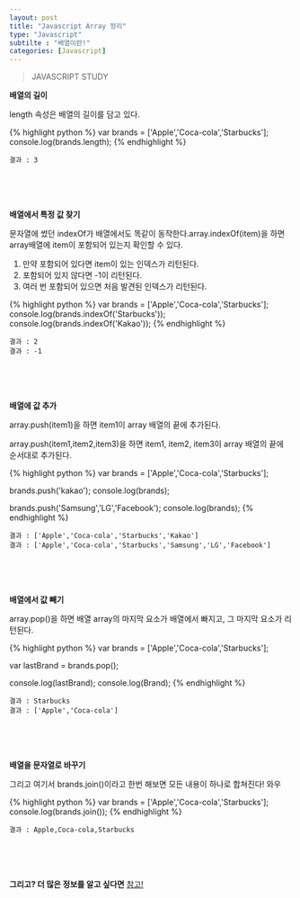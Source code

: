 ```yaml
---
layout: post
title: "Javascript Array 정리"
type: "Javascript"
subtilte : "배열이란!"
categories: [Javascript]
---
```

> JAVASCRIPT STUDY

<strong>배열의 길이</strong>

<p class="txt_point">length 속성은 배열의 길이를 담고 있다.</p>

{% highlight python %}
var brands = ['Apple','Coca-cola','Starbucks'];
  console.log(brands.length);
{% endhighlight %}

```
결과 : 3
```

<br>
<br>
<br>

<strong>배열에서 특정 값 찾기</strong>

<p class="txt_point">문자열에 썼던 indexOf가 배열에서도 똑같이 동작한다.array.indexOf(item)을 하면<br>array배열에 item이 포함되어 있는지 확인할 수 있다.</p>

1. 만약 포함되어 있다면 item이 있는 인덱스가 리턴된다.
2. 포함되어 있지 않다면 -1이 리턴된다.
3. 여러 번 포함되어 있으면 처음 발견된 인덱스가 리턴된다.

{% highlight python %}
var brands = ['Apple','Coca-cola','Starbucks'];
console.log(brands.indexOf('Starbucks'));
console.log(brands.indexOf('Kakao'));
{% endhighlight %}

```
결과 : 2
결과 : -1
```

<br>
<br>
<br>

<strong>배열에 값 추가</strong>

<p class="txt_point">array.push(item1)을 하면 item1이 array 배열의 끝에 추가된다.</p>
<p class="txt_point">array.push(item1,item2,item3)을 하면 item1, item2, item3이 array 배열의 끝에 순서대로 추가된다.</p>

{% highlight python %}
var brands = ['Apple','Coca-cola','Starbucks'];

brands.push('kakao');
console.log(brands);

brands.push('Samsung','LG','Facebook');
console.log(brands);
{% endhighlight %}

```
결과 : ['Apple','Coca-cola','Starbucks','Kakao']
결과 : ['Apple','Coca-cola','Starbucks','Samsung','LG','Facebook']
```

<br>
<br>
<br>

<strong>배열에서 값 빼기</strong>

<p class="txt_point">array.pop()을 하면 배열 array의 마지막 요소가 배열에서 빠지고, 그 마지막 요소가 리턴된다.</p>

{% highlight python %}
var brands = ['Apple','Coca-cola','Starbucks'];

var lastBrand = brands.pop();

console.log(lastBrand);
console.log(Brand);
{% endhighlight %}

```
결과 : Starbucks
결과 : ['Apple','Coca-cola']
```

<br>
<br>
<br>

<strong>배열을 문자열로 바꾸기</strong>

<p class="txt_point">그리고 여기서 brands.join()이라고 한번 해보면 모든 내용이 하나로 합쳐진다! 와우</p>

{% highlight python %}
var brands = ['Apple','Coca-cola','Starbucks'];
console.log(brands.join());
{% endhighlight %}

```
결과 : Apple,Coca-cola,Starbucks
```

<br>
<br>
<br>

<strong>그리고? 더 많은 정보를 알고 싶다면</strong> [참고!](https://developer.mozilla.org/ko/docs/Web/JavaScript/Reference/Global_Objects/Array)



